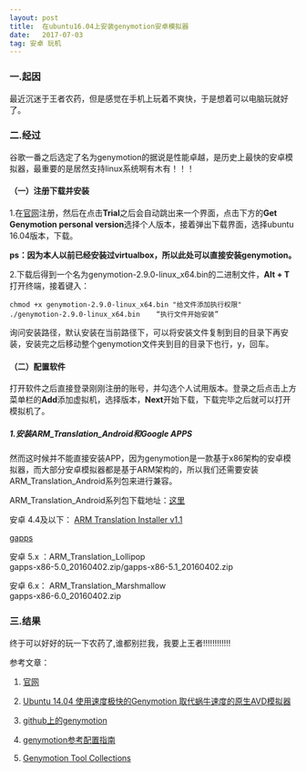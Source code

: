 ```yaml
---
layout: post
title:  在ubuntu16.04上安装genymotion安卓模拟器
date:   2017-07-03
tag: 安卓 玩机
---
```

### 一.起因

最近沉迷于王者农药，但是感觉在手机上玩着不爽快，于是想着可以电脑玩就好了。

### 二.经过

谷歌一番之后选定了名为genymotion的据说是性能卓越，是历史上最快的安卓模拟器，最重要的是居然支持linux系统啊有木有！！！

#### （一）注册下载并安装

   1.在[官网](https://www.genymotion.com/)注册，然后在点击**Trial**之后会自动跳出来一个界面，点击下方的**Get Genymotion personal version**选择个人版本，接着弹出下载界面，选择ubuntu 16.04版本，下载。
  
**ps：因为本人以前已经安装过virtualbox，所以此处可以直接安装genymotion。**

   2.下载后得到一个名为genymotion-2.9.0-linux_x64.bin的二进制文件，**Alt + T**打开终端，接着键入：

	chmod +x genymotion-2.9.0-linux_x64.bin "给文件添加执行权限"
	./genymotion-2.9.0-linux_x64.bin	“执行文件开始安装”
	
询问安装路径，默认安装在当前路径下，可以将安装文件复制到目的目录下再安装，安装完之后移动整个genymotion文件夹到目的目录下也行，y，回车。

#### （二）配置软件

   打开软件之后直接登录刚刚注册的账号，并勾选个人试用版本。登录之后点击上方菜单栏的**Add**添加虚拟机，选择版本，**Next**开始下载，下载完毕之后就可以打开模拟机了。

##### 1.安装ARM_Translation_Android和Google APPS

然而这时候并不能直接安装APP，因为genymotion是一款基于x86架构的安卓模拟器，而大部分安卓模拟器都是基于ARM架构的，所以我们还需要安装ARM_Translation_Android系列包来进行兼容。

ARM_Translation_Android系列包下载地址：[这里](https://mega.nz/#F!JhcFwKpC!yfhfeUzvIZoSdBgfdZ9Ygg)

安卓 4.4及以下： [ARM Translation Installer v1.1](http://www.mirrorcreator.com/files/0ZIO8PME/Genymotion-ARM-Translation_v1.1.zip_links) 

[gapps](https://www.androidfilehost.com/?fid=95832962473395379)

安卓 5.x ：ARM_Translation_Lollipop   
gapps-x86-5.0_20160402.zip/gapps-x86-5.1_20160402.zip


安卓 6.x： ARM_Translation_Marshmallow   
gapps-x86-6.0_20160402.zip

### 三.结果

终于可以好好的玩一下农药了,谁都别拦我，我要上王者!!!!!!!!!!!!








   






参考文章：

1. [官网](https://www.genymotion.com/help/desktop/faq/#google-play-services)

2. [Ubuntu 14.04 使用速度极快的Genymotion 取代蜗牛速度的原生AVD模拟器](http://blog.csdn.net/tecn14/article/details/27566599)

3. [github上的genymotion](https://gist.github.com/wbroek/9321145)

4. [genymotion参考配置指南](http://www.snowdream.tech/2016/10/17/android-genymotion-install-and-settings/)

5. [Genymotion Tool Collections](http://23pin.logdown.com/posts/697026)

